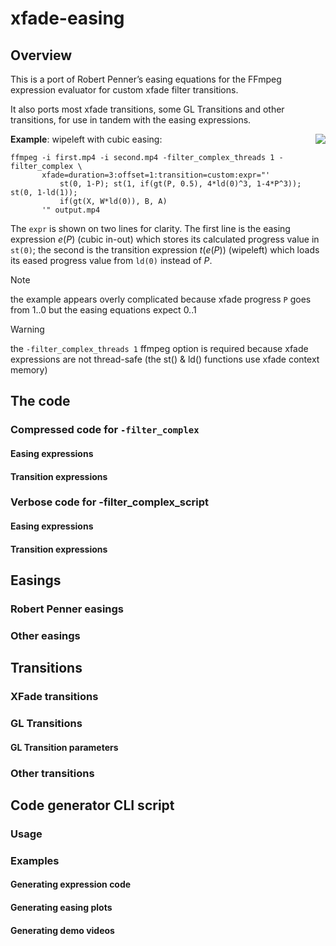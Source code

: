 # xfade-easing

## Overview

This is a port of Robert Penner’s easing equations for the FFmpeg expression evaluator for custom xfade filter transitions.

It also ports most xfade transitions, some GL Transitions and other transitions, for use in tandem with the easing expressions.

<img align="right" src="https://github.com/scriptituk/xfade-easing/assets/35268161/9f98852d-6dde-4d73-a5e9-014b980de6ea">

**Example**: wipeleft with cubic easing:
```
ffmpeg -i first.mp4 -i second.mp4 -filter_complex_threads 1 -filter_complex \
       xfade=duration=3:offset=1:transition=custom:expr="'
           st(0, 1-P); st(1, if(gt(P, 0.5), 4*ld(0)^3, 1-4*P^3)); st(0, 1-ld(1));
           if(gt(X, W*ld(0)), B, A)
       '" output.mp4
```
The `expr` is shown on two lines for clarity. The first line is the easing expression $e(P)$ (cubic in-out) which stores its calculated progress value in `st(0)`; the second is the  transition expression $t(e(P))$ (wipeleft) which loads its eased progress value from `ld(0)` instead of $P$.

> [!NOTE]  
> the example appears overly complicated because xfade progress `P` goes from 1..0 but the easing equations expect 0..1

> [!WARNING] 
> the `-filter_complex_threads 1` ffmpeg option is required because xfade expressions are not thread-safe (the st() & ld() functions use xfade context memory)

## The code
### Compressed code for `-filter_complex`
#### Easing expressions
#### Transition expressions
### Verbose code for -filter_complex_script
#### Easing expressions
#### Transition expressions

## Easings
### Robert Penner easings
### Other easings

## Transitions
### XFade transitions
### GL Transitions
#### GL Transition parameters
### Other transitions

## Code generator CLI script
### Usage
### Examples
#### Generating expression code
#### Generating easing plots
#### Generating demo videos

